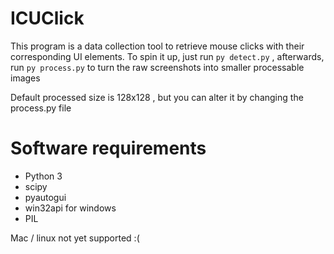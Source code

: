 # ICUClick
This program is a data collection tool to retrieve mouse clicks with their corresponding UI elements.
To spin it up, just run `py detect.py` , afterwards, run `py process.py` to turn the raw screenshots into smaller processable images

Default processed size is 128x128 , but you can alter it by changing the process.py file

# Software requirements
* Python 3
* scipy
* pyautogui
* win32api for windows
* PIL

Mac / linux not yet supported :(